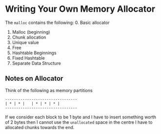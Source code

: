 # Writing Your Own Memory Allocator

The `malloc` contains the following:
0. Basic allocator
1. Malloc (beginning)
2. Chunk allocation
3. Unique value
4. Free
5. Hashtable Beginnings
6. Fixed Hashtable
7. Separate Data Structure

## Notes on Allocator

Think of the following as memory partitions
```
---------------------------------
| * | * |   | * | * | * |
---------------------------------
```
If we consider each block to be 1 byte and I have to insert something
worth of 2 bytes then I cannot use the `unallocated` space in the centre
I have to allocated chunks towards the end.
